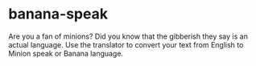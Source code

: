 # banana-speak
 Are you a fan of minions? Did you know that the gibberish they say is an actual language. Use the translator to convert your text from English to Minion speak or Banana language.
